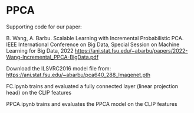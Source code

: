 # PPCA
Supporting code for our paper:

B. Wang, A. Barbu. Scalable Learning with Incremental Probabilistic PCA. 
IEEE International Conference on Big Data, Special Session on Machine Learning for Big Data, 2022
https://ani.stat.fsu.edu/~abarbu/papers/2022-Wang-Incremental_PPCA-BigData.pdf

Download the ILSVRC2016 model file from:
https://ani.stat.fsu.edu/~abarbu/pca640_288_Imagenet.pth

FC.ipynb trains and evaluated a fully connected layer (linear projection head) on the CLIP features

PPCA.ipynb trains and evaluates the PPCA model on the CLIP features
